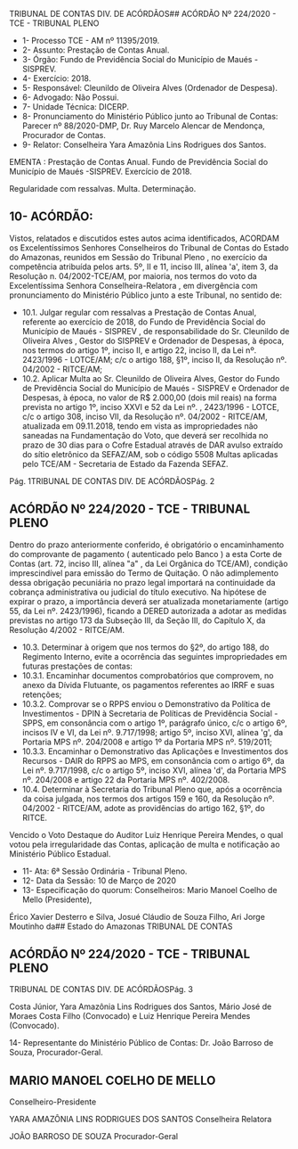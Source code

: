TRIBUNAL DE CONTAS DIV. DE ACÓRDÃOS## ACÓRDÃO Nº 224/2020 - TCE - TRIBUNAL PLENO

- 1- Processo TCE - AM nº 11395/2019.
- 2- Assunto: Prestação de Contas Anual.
- 3- Órgão: Fundo de Previdência Social do Município de Maués - SISPREV.
- 4- Exercício: 2018.
- 5- Responsável: Cleunildo de Oliveira Alves (Ordenador de Despesa).
- 6- Advogado: Não Possui.
- 7- Unidade Técnica: DICERP.
- 8- Pronunciamento  do  Ministério  Público  junto  ao  Tribunal  de  Contas: Parecer  nº 88/2020-DMP, Dr. Ruy Marcelo Alencar de Mendonça, Procurador de Contas.
- 9- Relator: Conselheira Yara Amazônia Lins Rodrigues dos Santos.

EMENTA : Prestação  de  Contas  Anual.  Fundo  de Previdência Social do Município de Maués -SISPREV. Exercício de 2018.

Regularidade com ressalvas. Multa. Determinação.

## 10-  ACÓRDÃO:

Vistos, relatados e discutidos estes autos acima identificados, ACORDAM os Excelentíssimos Senhores Conselheiros do Tribunal de Contas do Estado do Amazonas, reunidos em Sessão do Tribunal Pleno , no exercício da competência atribuída pelos arts. 5º, II e 11, inciso III, alínea 'a', item 3, da Resolução n. 04/2002-TCE/AM, por maioria, nos termos do voto da Excelentíssima Senhora Conselheira-Relatora ,  em  divergência com pronunciamento do Ministério Público junto a este Tribunal, no sentido de:

- 10.1. Julgar regular com ressalvas a Prestação de Contas Anual, referente ao exercício de 2018, do Fundo de Previdência Social do Município de  Maués  -  SISPREV , de  responsabilidade  do Sr.  Cleunildo  de Oliveira  Alves ,  Gestor  do  SISPREV  e  Ordenador  de  Despesas,  à época, nos termos do artigo 1º, inciso II, e artigo 22, inciso II, da Lei nº. 2423/1996 - LOTCE/AM; c/c o artigo 188, §1º, inciso II, da Resolução nº. 04/2002 - RITCE/AM;
- 10.2. Aplicar Multa ao Sr. Cleunildo de Oliveira Alves, Gestor do Fundo de  Previdência  Social  do  Município  de  Maués  -  SISPREV e Ordenador de Despesas, à época, no valor de R$ 2.000,00 (dois mil reais)   na  forma  prevista  no  artigo  1º,  inciso  XXVI  e  52  da  Lei  nº. , 2423/1996  -  LOTCE,  c/c  o  artigo  308,  inciso  VII,  da  Resolução  nº. 04/2002  -  RITCE/AM,  atualizada  em  09.11.2018,  tendo  em  vista  as impropriedades não saneadas na Fundamentação do Voto, que deverá ser recolhida no prazo de 30 dias para o Cofre Estadual através de DAR avulso extraído do sítio eletrônico da SEFAZ/AM, sob o código 5508 Multas aplicadas pelo TCE/AM - Secretaria de Estado da Fazenda SEFAZ.

Pág. 1TRIBUNAL DE CONTAS DIV. DE ACÓRDÃOSPág. 2

## ACÓRDÃO Nº 224/2020 - TCE - TRIBUNAL PLENO

Dentro do prazo anteriormente conferido, é obrigatório o encaminhamento  do  comprovante  de  pagamento  ( autenticado  pelo Banco )  a  esta  Corte  de Contas (art. 72, inciso III, alínea "a" , da Lei Orgânica do TCE/AM), condição imprescindível para emissão do Termo de Quitação. O não adimplemento dessa obrigação pecuniária no prazo legal importará na continuidade da cobrança administrativa ou judicial do  título  executivo.  Na  hipótese  de  expirar  o  prazo,  a  importância deverá ser atualizada monetariamente (artigo 55, da Lei nº. 2423/1996), ficando a DERED autorizada a adotar as medidas previstas no artigo 173 da Subseção III, da Seção III, do Capítulo X, da Resolução 4/2002 - RITCE/AM.

- 10.3. Determinar à  origem que  nos  termos  do  §2º,  do  artigo  188,  do Regimento Interno, evite a ocorrência das seguintes impropriedades em futuras prestações de contas:
- 10.3.1. Encaminhar documentos comprobatórios que comprovem, no anexo da Dívida Flutuante, os pagamentos referentes ao IRRF e suas retenções;
- 10.3.2. Comprovar se o RPPS enviou o Demonstrativo da Política de Investimentos - DPIN à Secretaria de Políticas de Previdência Social  -  SPPS,  em  consonância  com  o  artigo  1º,  parágrafo único,  c/c  o  artigo  6º,  incisos  IV  e  VI,  da  Lei  nº.  9.717/1998; artigo 5º, inciso XVI, alínea 'g', da Portaria MPS nº. 204/2008 e artigo 1º da Portaria MPS nº. 519/2011;
- 10.3.3. Encaminhar o Demonstrativo das Aplicações e Investimentos dos Recursos - DAIR do RPPS ao MPS, em consonância com o artigo 6º, da Lei nº.  9.717/1998, c/c o artigo 5º, inciso XVI, alínea 'd', da Portaria MPS nº. 204/2008 e artigo 22 da Portaria MPS nº. 402/2008.
- 10.4. Determinar à Secretaria do Tribunal Pleno que, após a ocorrência da coisa  julgada,  nos  termos  dos  artigos  159  e  160,  da  Resolução  nº. 04/2002  -  RITCE/AM,  adote  as  providências  do  artigo  162, §1º, do RITCE.

Vencido  o  Voto  Destaque  do  Auditor  Luiz  Henrique  Pereira  Mendes,  o  qual votou pela irregularidade das Contas, aplicação de multa e notificação ao Ministério Público Estadual.

- 11-  Ata: 6ª Sessão Ordinária - Tribunal Pleno.
- 12-  Data da Sessão: 10 de Março de 2020
- 13-  Especificação do quorum: Conselheiros: Mario Manoel Coelho de Mello (Presidente),

Érico  Xavier  Desterro  e  Silva,  Josué  Cláudio  de  Souza  Filho,  Ari  Jorge  Moutinho  da## Estado do Amazonas TRIBUNAL DE CONTAS

## ACÓRDÃO Nº 224/2020 - TCE - TRIBUNAL PLENO

TRIBUNAL DE CONTAS DIV. DE ACÓRDÃOSPág. 3

Costa Júnior, Yara Amazônia Lins Rodrigues dos Santos, Mário José de Moraes Costa Filho (Convocado) e Luiz Henrique Pereira Mendes (Convocado).

14-  Representante  do  Ministério  Público  de  Contas: Dr. João  Barroso  de  Souza, Procurador-Geral.

## MARIO MANOEL COELHO DE MELLO

Conselheiro-Presidente

YARA AMAZÔNIA LINS RODRIGUES DOS SANTOS Conselheira Relatora

JOÃO BARROSO DE SOUZA Procurador-Geral